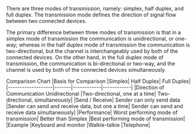 There are three modes of transmission, namely: simplex, half duplex, and full duplex.  The transmission mode defines the direction of signal flow between two connected devices.

The primary difference between three modes of transmission is that in a simplex mode of transmission the communication is unidirectional, or one-way; whereas in the half duplex mode of transmission the communication is two-directional, but the channel is interchangeably used by both of the connected devices.  On the other hand, in the full duplex mode of transmission, the communication is bi-directional or two-way, and the channel is used by both of the connected devices simultaneously.

Comparison Chart
|Basis for Comparison	|Simplex|	Half Duplex|	Full Duplex|
|-------------------|-------|------------|------------|
|Direction of Communication	Unidirectional	|Two-directional, one at a time|	Two-directional, simultaneously|
|Send / Receive|	Sender can only send data	|Sender can send and receive data, but one a time|	Sender can send and receive data simultaneously|
|Performance|	Worst performing mode of transmission|	Better than Simplex	|Best performing mode of transmission|
|Example	|Keyboard and monitor	|Walkie-talkie	|Telephone|
